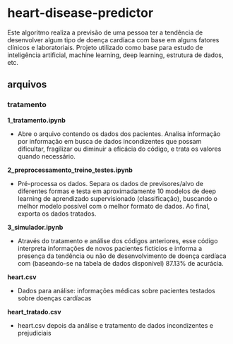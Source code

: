 # heart-disease-predictor
  Este algoritmo realiza a previsão de uma pessoa ter a tendência de desenvolver algum tipo de doença cardíaca com base em alguns fatores clínicos e laboratoriais. Projeto utilizado como base para estudo de inteligência artificial, machine learning, deep learning, estrutura de dados, etc.
  

## arquivos

### tratamento
**1_tratamento.ipynb**
- Abre o arquivo contendo os dados dos pacientes. Analisa informação por informação em busca de dados incondizentes que possam dificultar, fragilizar ou diminuir a eficácia do código, e trata os valores quando necessário.

**2_preprocessamento_treino_testes.ipynb**
- Pré-processa os dados. Separa os dados de previsores/alvo de diferentes formas e testa em aproximadamente 10 modelos de deep learning de aprendizado supervisionado (classificação), buscando o melhor modelo possível com o melhor formato de dados. Ao final, exporta os dados tratados.

**3_simulador.ipynb**
- Através do tratamento e análise dos códigos anteriores, esse código interpreta informações de novos pacientes fictícios e informa a presença da tendência ou não de desenvolvimento de doença cardíaca com (baseando-se na tabela de dados disponível) 87.13% de acurácia.

**heart.csv**
- Dados para análise: informações médicas sobre pacientes testados sobre doenças cardíacas

**heart_tratado.csv**
- heart.csv depois da análise e tratamento de dados incondizentes e prejudiciais
